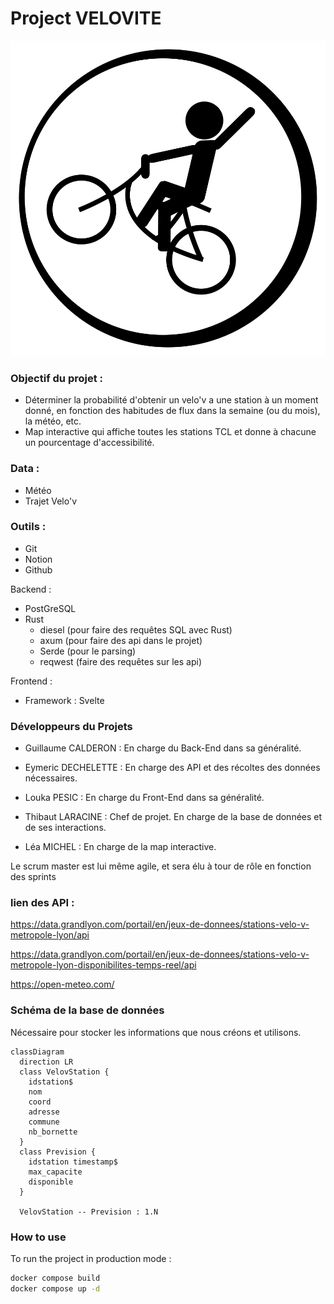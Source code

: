 # Project VELOVITE

![Project VELOVITE](front/static/dessin.svg)

### Objectif du projet :

- Déterminer la probabilité d'obtenir un velo'v a une station à un moment donné, en fonction des habitudes de flux dans la semaine (ou du mois), la météo, etc.
- Map interactive qui affiche toutes les stations TCL et donne à chacune un pourcentage d'accessibilité.

### Data :

- Météo
- Trajet Velo'v

### Outils :

- Git
- Notion
- Github

Backend :

- PostGreSQL
- Rust
  - diesel (pour faire des requêtes SQL avec Rust)
  - axum (pour faire des api dans le projet)
  - Serde (pour le parsing)
  - reqwest (faire des requêtes sur les api)

Frontend :

- Framework : Svelte

### Développeurs du Projets

- Guillaume CALDERON : En charge du Back-End dans sa généralité.

- Eymeric DECHELETTE : En charge des API et des récoltes des données nécessaires.

- Louka PESIC : En charge du Front-End dans sa généralité.

- Thibaut LARACINE : Chef de projet.
  En charge de la base de données et de ses interactions.

- Léa MICHEL : En charge de la map interactive.

Le scrum master est lui même agile, et sera élu à tour de rôle en fonction des sprints

### lien des API :
  https://data.grandlyon.com/portail/en/jeux-de-donnees/stations-velo-v-metropole-lyon/api
  
  https://data.grandlyon.com/portail/en/jeux-de-donnees/stations-velo-v-metropole-lyon-disponibilites-temps-reel/api
  
  https://open-meteo.com/
  
### Schéma de la base de données

Nécessaire pour stocker les informations que nous créons et utilisons.

```mermaid
classDiagram
  direction LR
  class VelovStation {
    idstation$
    nom
    coord
    adresse
    commune
    nb_bornette
  }
  class Prevision {
    idstation timestamp$
    max_capacite
    disponible
  }

  VelovStation -- Prevision : 1.N
```

### How to use

To run the project in production mode :

```bash
docker compose build
docker compose up -d
```
